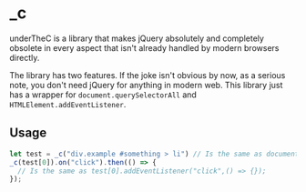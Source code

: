 # _c
underTheC is a library that makes jQuery absolutely and completely obsolete in every aspect that isn't already handled by modern browsers directly.

The library has two features. If the joke isn't obvious by now, as a serious note, you don't need jQuery for anything in modern web. This library just has a wrapper for `document.querySelectorAll` and `HTMLElement.addEventListener`.

## Usage
```javascript
let test = _c("div.example #something > li") // Is the same as document.querySelectorAll("div.example #something > li")
_c(test[0]).on("click").then(() => {
  // Is the same as test[0].addEventListener("click",() => {});
});
```
